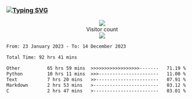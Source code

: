 ### <a href="https://git.io/typing-svg"><img src="https://readme-typing-svg.herokuapp.com?font=Fira+Code&pause=1000&width=435&lines=+Hi+%F0%9F%91%8B+There+is+Chenghow" alt="Typing SVG" /></a>
<p align="center"> 
  <img src="https://github-readme-stats.vercel.app/api?username=chenghow&show_icons=true"><br>
  Visitor count<br>
  <img src="https://profile-counter.glitch.me/chenghow/count.svg">
</p>

<!--START_SECTION:waka-->

```txt
From: 23 January 2023 - To: 14 December 2023

Total Time: 92 hrs 41 mins

Other          65 hrs 59 mins  >>>>>>>>>>>>>>>>>>-------   71.19 %
Python         10 hrs 11 mins  >>>----------------------   11.00 %
Text           7 hrs 20 mins   >>-----------------------   07.91 %
Markdown       2 hrs 53 mins   >------------------------   03.12 %
C              2 hrs 47 mins   >------------------------   03.01 %
```

<!--END_SECTION:waka-->
